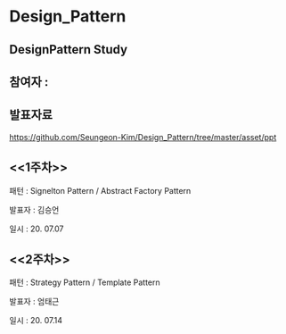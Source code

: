 # Design_Pattern
## DesignPattern Study

## 참여자 :


## 발표자료 

https://github.com/Seungeon-Kim/Design_Pattern/tree/master/asset/ppt


## <<1주차>>


패턴 : Signelton Pattern / Abstract Factory Pattern

발표자 : 김승언

일시 : 20. 07.07


## <<2주차>>


패턴 : Strategy Pattern / Template Pattern

발표자 : 엄태근

일시 : 20. 07.14





